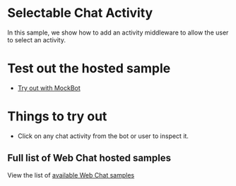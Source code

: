 # Selectable Chat Activity

In this sample, we show how to add an activity middleware to allow the user to select an activity.

# Test out the hosted sample

-  [Try out with MockBot](https://microsoft.github.io/BotFramework-WebChat/16.customization-selectable-activity)

# Things to try out

-  Click on any chat activity from the bot or user to inspect it.

## Full list of Web Chat hosted samples

View the list of [available Web Chat samples](https://github.com/microsoft/BotFramework-WebChat/tree/master/samples)
